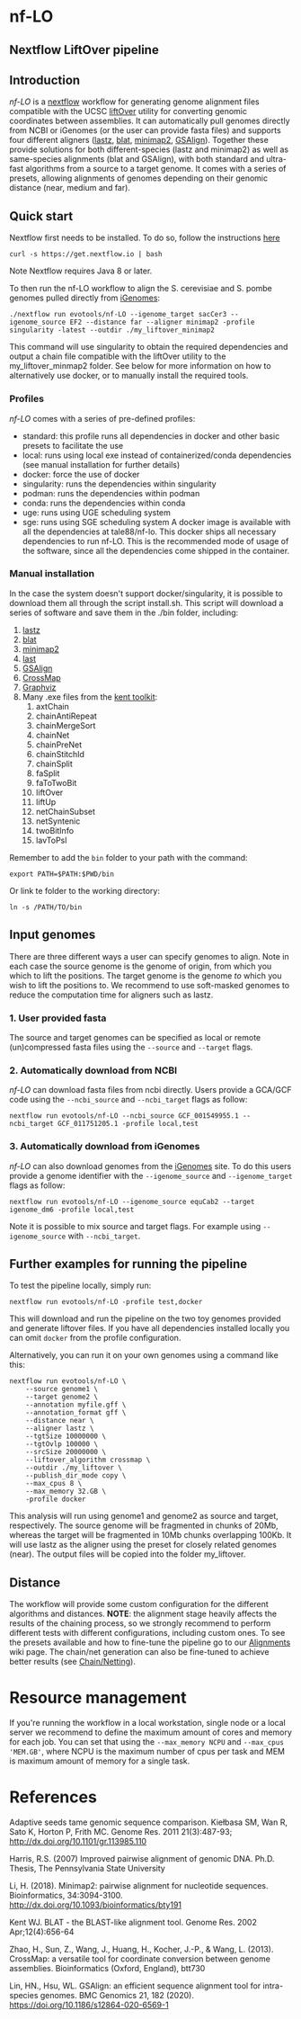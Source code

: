 # nf-LO
## Nextflow LiftOver pipeline

## Introduction
*nf-LO* is a [nextflow](https://www.nextflow.io/) workflow for generating genome alignment files compatible with the UCSC [liftOver](https://genome.ucsc.edu/cgi-bin/hgLiftOver) utility for converting genomic coordinates between assemblies. It can automatically pull genomes directly from NCBI or iGenomes (or the user can provide fasta files) and supports four different aligners ([lastz](https://github.com/UCSantaCruzComputationalGenomicsLab/lastz), [blat](https://hgdownload.soe.ucsc.edu/admin/exe/linux.x86_64/blat/), [minimap2](https://github.com/lh3/minimap2), [GSAlign](https://github.com/hsinnan75/GSAlign)). Together these provide solutions for both different-species (lastz and minimap2) as well as same-species alignments (blat and GSAlign), with both standard and ultra-fast algorithms from a source to a target genome. It comes with a series of presets, allowing alignments of genomes depending on their genomic distance (near, medium and far). 

## Quick start

Nextflow first needs to be installed. 
To do so, follow the instructions [here](https://www.nextflow.io/)
```
curl -s https://get.nextflow.io | bash
```
Note Nextflow requires Java 8 or later.

To then run the nf-LO workflow to align the S. cerevisiae and S. pombe genomes pulled directly from [iGenomes](https://emea.support.illumina.com/sequencing/sequencing_software/igenome.html):
```
./nextflow run evotools/nf-LO --igenome_target sacCer3 --igenome_source EF2 --distance far --aligner minimap2 -profile singularity -latest --outdir ./my_liftover_minimap2
```
This command will use singularity to obtain the required dependencies and output a chain file compatible with the liftOver utility to the my_liftover_minmap2 folder. See below for more information on how to alternatively use docker, or to manually install the required tools.

### Profiles
*nf-LO* comes with a series of pre-defined profiles:
 - standard: this profile runs all dependencies in docker and other basic presets to facilitate the use
 - local: runs using local exe instead of containerized/conda dependencies (see manual installation for further details)
 - docker: force the use of docker 
 - singularity: runs the dependencies within singularity
 - podman: runs the dependencies within podman
 - conda: runs the dependencies within conda
 - uge: runs using UGE scheduling system
 - sge: runs using SGE scheduling system
A docker image is available with all the dependencies at tale88/nf-lo. This docker ships all necessary dependencies to run nf-LO. 
This is the recommended mode of usage of the software, since all the dependencies come shipped in the container.

### Manual installation
In the case the system doesn't support docker/singularity, it is possible to download them all through the script install.sh.
This script will download a series of software and save them in the ./bin folder, including:
 1. [lastz](https://github.com/UCSantaCruzComputationalGenomicsLab/lastz)
 2. [blat](https://hgdownload.soe.ucsc.edu/admin/exe/linux.x86_64/blat/)
 3. [minimap2](https://github.com/lh3/minimap2)
 4. [last](http://last.cbrc.jp/)
 5. [GSAlign](https://github.com/hsinnan75/GSAlign)
 6. [CrossMap](http://crossmap.sourceforge.net/)
 7. [Graphviz](https://graphviz.org/)
 8. Many .exe files from the [kent toolkit](https://github.com/ucscGenomeBrowser/kent): 
    1. axtChain
    2. chainAntiRepeat
    3. chainMergeSort
    4. chainNet
    5. chainPreNet
    6. chainStitchId
    7. chainSplit
    8. faSplit
    9. faToTwoBit
    10. liftOver
    11. liftUp
    12. netChainSubset
    13. netSyntenic
    14. twoBitInfo
    15. lavToPsl
    
Remember to add the ```bin``` folder to your path with the command:
```
export PATH=$PATH:$PWD/bin
```
Or link te folder to the working directory:
```
ln -s /PATH/TO/bin
```


## Input genomes

There are three different ways a user can specify genomes to align. Note in each case the source genome is the genome of origin, from which you which to lift the positions. The target genome is the genome *to* which you wish to lift the positions to. 
We recommend to use soft-masked genomes to reduce the computation time for aligners such as lastz. 

### 1. User provided fasta
The source and target genomes can be specified as local or remote (un)compressed fasta files using the `--source` and `--target` flags. 
### 2. Automatically download from NCBI
*nf-LO* can download fasta files from ncbi directly. Users provide a GCA/GCF code using the `--ncbi_source` and `--ncbi_target` flags as follow:
```
nextflow run evotools/nf-LO --ncbi_source GCF_001549955.1 --ncbi_target GCF_011751205.1 -profile local,test
```
### 3. Automatically download from iGenomes
*nf-LO* can also download genomes from the [iGenomes](https://emea.support.illumina.com/sequencing/sequencing_software/igenome.html) site. To do this users provide a genome identifier with the `--igenome_source` and `--igenome_target` flags as follow:
```
nextflow run evotools/nf-LO --igenome_source equCab2 --target igenome_dm6 -profile local,test
```

Note it is possible to mix source and target flags. For example using `--igenome_source` with `--ncbi_target`.


## Further examples for running the pipeline
To test the pipeline locally, simply run:
```
nextflow run evotools/nf-LO -profile test,docker
```
This will download and run the pipeline on the two toy genomes provided and generate liftover files. If you have all dependencies installed locally
you can omit ```docker``` from the profile configuration.

Alternatively, you can run it on your own genomes using a command like this:
```
nextflow run evotools/nf-LO \
    --source genome1 \
    --target genome2 \
    --annotation myfile.gff \
    --annotation_format gff \
    --distance near \
    --aligner lastz \
    --tgtSize 10000000 \
    --tgtOvlp 100000 \
    --srcSize 20000000 \
    --liftover_algorithm crossmap \
    --outdir ./my_liftover \
    --publish_dir_mode copy \
    --max_cpus 8 \
    --max_memory 32.GB \
    -profile docker 
```
This analysis will run using genome1 and genome2 as source and target, respectively. The source genome will be fragmented in chunks of 20Mb, 
whereas the target will be fragmented in 10Mb chunks overlapping 100Kb. It will use lastz as the aligner using the preset for closely related genomes (near).
The output files will be copied into the folder my_liftover.

## Distance 
The workflow will provide some custom configuration for the different algorithms and distances. 
**NOTE**: the alignment stage heavily affects the results of the chaining process, so we strongly recommend to perform different tests with different configurations, including custom ones.
To see the presets available and how to fine-tune the pipeline go to our [Alignments](https://github.com/evotools/nf-LO/wiki/Alignments) wiki page.
The chain/net generation can also be fine-tuned to achieve better results (see [Chain/Netting](https://github.com/evotools/nf-LO/wiki/Chain-Netting)).

# Resource management
If you're running the workflow in a local workstation, single node or a local server we recommend to define the maximum amount of cores and memory for each job.
You can set that using the `--max_memory NCPU` and `--max_cpus 'MEM.GB'`, where NCPU is the maximum number of cpus per task and MEM is maximum amount of memory for a single task.

# References
Adaptive seeds tame genomic sequence comparison. Kiełbasa SM, Wan R, Sato K, Horton P, Frith MC. Genome Res. 2011 21(3):487-93; http://dx.doi.org/10.1101/gr.113985.110

Harris, R.S. (2007) Improved pairwise alignment of genomic DNA. Ph.D. Thesis, The Pennsylvania State University

Li, H. (2018). Minimap2: pairwise alignment for nucleotide sequences. Bioinformatics, 34:3094-3100. http://dx.doi.org/10.1093/bioinformatics/bty191

Kent WJ. BLAT - the BLAST-like alignment tool. Genome Res. 2002 Apr;12(4):656-64

Zhao, H., Sun, Z., Wang, J., Huang, H., Kocher, J.-P., & Wang, L. (2013). CrossMap: a versatile tool for coordinate conversion between genome assemblies. Bioinformatics (Oxford, England), btt730

Lin, HN., Hsu, WL. GSAlign: an efficient sequence alignment tool for intra-species genomes. BMC Genomics 21, 182 (2020). https://doi.org/10.1186/s12864-020-6569-1
